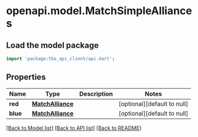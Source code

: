 # openapi.model.MatchSimpleAlliances

## Load the model package

```dart
import 'package:tba_api_client/api.dart';
```

## Properties

| Name     | Type                                  | Description | Notes                       |
| -------- | ------------------------------------- | ----------- | --------------------------- |
| **red**  | [**MatchAlliance**](MatchAlliance.md) |             | [optional][default to null] |
| **blue** | [**MatchAlliance**](MatchAlliance.md) |             | [optional][default to null] |

[[Back to Model list]](../README.md#documentation-for-models) [[Back to API list]](../README.md#documentation-for-api-endpoints) [[Back to README]](../README.md)
